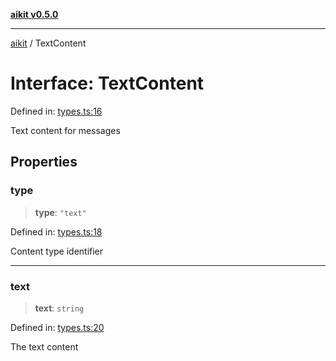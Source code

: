 [**aikit v0.5.0**](../README.md)

***

[aikit](../README.md) / TextContent

# Interface: TextContent

Defined in: [types.ts:16](https://github.com/chinmaymk/aikit/blob/main/src/types.ts#L16)

Text content for messages

## Properties

### type

> **type**: `"text"`

Defined in: [types.ts:18](https://github.com/chinmaymk/aikit/blob/main/src/types.ts#L18)

Content type identifier

***

### text

> **text**: `string`

Defined in: [types.ts:20](https://github.com/chinmaymk/aikit/blob/main/src/types.ts#L20)

The text content
